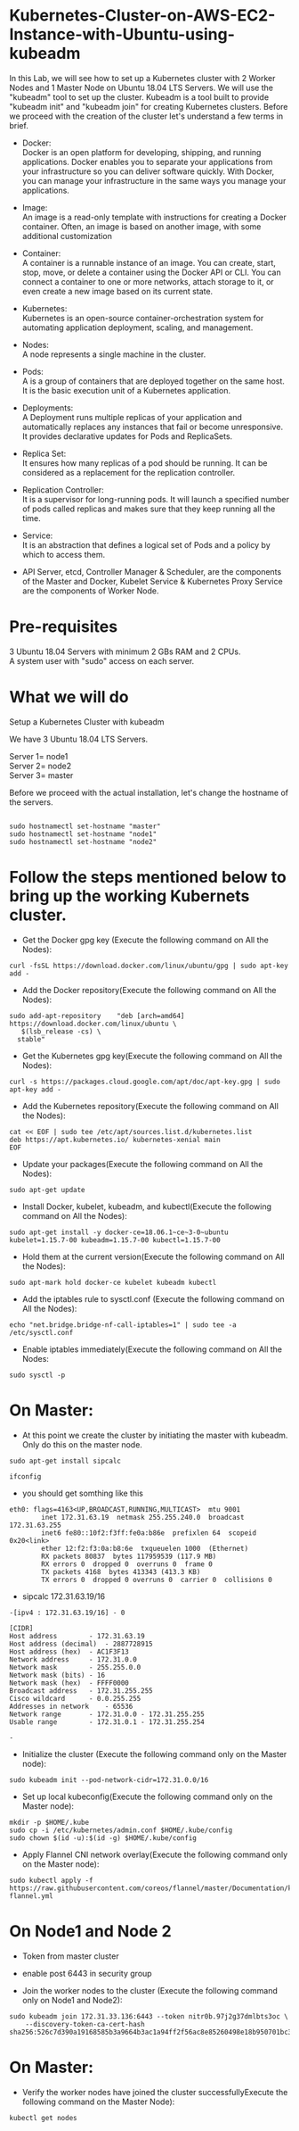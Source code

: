 # Kubernetes-Cluster-on-AWS-EC2-Instance-with-Ubuntu-using-kubeadm

In this Lab, we will see how to set up a Kubernetes cluster with 2 Worker Nodes and 1 Master Node on Ubuntu 18.04 LTS Servers. We will use the "kubeadm" tool to set up the cluster. Kubeadm is a tool built to provide "kubeadm init" and "kubeadm join" for creating Kubernetes clusters. Before we proceed with the creation of the cluster let's understand a few terms in brief.

* Docker:\
Docker is an open platform for developing, shipping, and running applications. Docker enables you to separate your applications from your infrastructure so you can deliver software quickly. With Docker, you can manage your infrastructure in the same ways you manage your applications. 

* Image:\
An image is a read-only template with instructions for creating a Docker container. Often, an image is based on another image, with some additional customization

* Container:\
A container is a runnable instance of an image. You can create, start, stop, move, or delete a container using the Docker API or CLI. You can connect a container to one or more networks, attach storage to it, or even create a new image based on its current state.

* Kubernetes:\
Kubernetes is an open-source container-orchestration system for automating application deployment, scaling, and management.

* Nodes:\
A node represents a single machine in the cluster.

* Pods:\
A is a group of containers that are deployed together on the same host. It is the basic execution unit of a Kubernetes application.

* Deployments:\
A Deployment runs multiple replicas of your application and automatically replaces any instances that fail or become unresponsive. It provides declarative updates for Pods and ReplicaSets.

* Replica Set:\
It ensures how many replicas of a pod should be running. It can be considered as a replacement for the replication controller.

* Replication Controller:\
It is a supervisor for long-running pods. It will launch a specified number of pods called replicas and makes sure that they keep running all the time.

* Service:\
It is an abstraction that defines a logical set of Pods and a policy by which to access them.

* API Server, etcd,  Controller Manager &  Scheduler, are the components of the Master and  Docker,  Kubelet Service & Kubernetes Proxy Service are the components of Worker Node.

# Pre-requisites

3 Ubuntu 18.04 Servers with minimum 2 GBs RAM and 2 CPUs.\
A system user with "sudo" access on each server. 

# What we will do
Setup a Kubernetes Cluster with kubeadm

We have 3 Ubuntu 18.04 LTS Servers.

Server 1= node1\
Server 2= node2\
Server 3= master

Before we proceed with the actual installation, let's change the hostname of the servers.

```

sudo hostnamectl set-hostname "master"
sudo hostnamectl set-hostname "node1"
sudo hostnamectl set-hostname "node2"

```

# Follow the steps mentioned below to bring up the working Kubernets cluster.

* Get the Docker gpg key (Execute the following command on All the Nodes):

```
curl -fsSL https://download.docker.com/linux/ubuntu/gpg | sudo apt-key add -
```

* Add the Docker repository(Execute the following command on All the Nodes):

```
sudo add-apt-repository    "deb [arch=amd64] https://download.docker.com/linux/ubuntu \
   $(lsb_release -cs) \
  stable"
```

* Get the Kubernetes gpg key(Execute the following command on All the Nodes):

```
curl -s https://packages.cloud.google.com/apt/doc/apt-key.gpg | sudo apt-key add -
```

* Add the Kubernetes repository(Execute the following command on All the Nodes):

```
cat << EOF | sudo tee /etc/apt/sources.list.d/kubernetes.list
deb https://apt.kubernetes.io/ kubernetes-xenial main
EOF
```

* Update your packages(Execute the following command on All the Nodes): 

```
sudo apt-get update
```

* Install Docker, kubelet, kubeadm, and kubectl(Execute the following command on All the Nodes):

```
sudo apt-get install -y docker-ce=18.06.1~ce~3-0~ubuntu kubelet=1.15.7-00 kubeadm=1.15.7-00 kubectl=1.15.7-00
```

* Hold them at the current version(Execute the following command on All the Nodes):

```
sudo apt-mark hold docker-ce kubelet kubeadm kubectl
```

* Add the iptables rule to sysctl.conf (Execute the following command on All the Nodes):

```
echo "net.bridge.bridge-nf-call-iptables=1" | sudo tee -a /etc/sysctl.conf
```

* Enable iptables immediately(Execute the following command on All the Nodes:

```
sudo sysctl -p
```
# On Master: 

* At this point we create the cluster by initiating the master with kubeadm. Only do this on the master node.

```
sudo apt-get install sipcalc

ifconfig
```
* you should get somthing like this 

```
eth0: flags=4163<UP,BROADCAST,RUNNING,MULTICAST>  mtu 9001
        inet 172.31.63.19  netmask 255.255.240.0  broadcast 172.31.63.255
        inet6 fe80::10f2:f3ff:fe0a:b86e  prefixlen 64  scopeid 0x20<link>
        ether 12:f2:f3:0a:b8:6e  txqueuelen 1000  (Ethernet)
        RX packets 80837  bytes 117959539 (117.9 MB)
        RX errors 0  dropped 0  overruns 0  frame 0
        TX packets 4168  bytes 413343 (413.3 KB)
        TX errors 0  dropped 0 overruns 0  carrier 0  collisions 0
```
* sipcalc 172.31.63.19/16

```
-[ipv4 : 172.31.63.19/16] - 0

[CIDR]
Host address		- 172.31.63.19
Host address (decimal)	- 2887728915
Host address (hex)	- AC1F3F13
Network address		- 172.31.0.0
Network mask		- 255.255.0.0
Network mask (bits)	- 16
Network mask (hex)	- FFFF0000
Broadcast address	- 172.31.255.255
Cisco wildcard		- 0.0.255.255
Addresses in network	- 65536
Network range		- 172.31.0.0 - 172.31.255.255
Usable range		- 172.31.0.1 - 172.31.255.254

-

```

* Initialize the cluster (Execute the following command only on the Master node):

```
sudo kubeadm init --pod-network-cidr=172.31.0.0/16
```

* Set up local kubeconfig(Execute the following command only on the Master node):

```
mkdir -p $HOME/.kube
sudo cp -i /etc/kubernetes/admin.conf $HOME/.kube/config
sudo chown $(id -u):$(id -g) $HOME/.kube/config
```

* Apply Flannel CNI network overlay(Execute the following command only on the Master node):

```
sudo kubectl apply -f https://raw.githubusercontent.com/coreos/flannel/master/Documentation/kube-flannel.yml
```

# On Node1 and Node 2
* Token from master cluster
* enable post 6443 in security group

* Join the worker nodes to the cluster (Execute the following command only on Node1 and Node2):

```
sudo kubeadm join 172.31.33.136:6443 --token nitr0b.97j2g37dmlbts3oc \
    --discovery-token-ca-cert-hash sha256:526c7d390a19168585b3a9664b3ac1a94ff2f56ac8e85260498e18b950701bc3
```

# On Master: 

* Verify the worker nodes have joined the cluster successfullyExecute the following command on the Master Node):

```
kubectl get nodes
```
